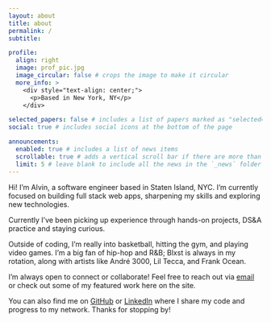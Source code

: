 ```yaml
---
layout: about
title: about
permalink: /
subtitle:

profile:
  align: right
  image: prof_pic.jpg
  image_circular: false # crops the image to make it circular
  more_info: >
    <div style="text-align: center;">
      <p>Based in New York, NY</p>
    </div>

selected_papers: false # includes a list of papers marked as "selected={true}"
social: true # includes social icons at the bottom of the page

announcements:
  enabled: true # includes a list of news items
  scrollable: true # adds a vertical scroll bar if there are more than 3 news items
  limit: 5 # leave blank to include all the news in the `_news` folder
---
```


Hi! I’m Alvin, a software engineer based in Staten Island, NYC. I’m currently focused on building full stack web apps, sharpening my skills and exploring new technologies. 

Currently I’ve been picking up experience through hands-on projects, DS&A practice and staying curious.

Outside of coding, I’m really into basketball, hitting the gym, and playing video games. I’m a big fan of hip-hop and R&B; Blxst is always in my rotation, along with artists like André 3000, Lil Tecca, and Frank Ocean.

I’m always open to connect or collaborate! Feel free to reach out via [email](mailto:alvin.mahmud@gmail.com) or check out some of my featured work here on the site. 

You can also find me on [GitHub](https://github.com/alvinmahmud) or [LinkedIn](https://www.linkedin.com/in/alvin-mahmud/) where I share my code and progress to my network. Thanks for stopping by!
